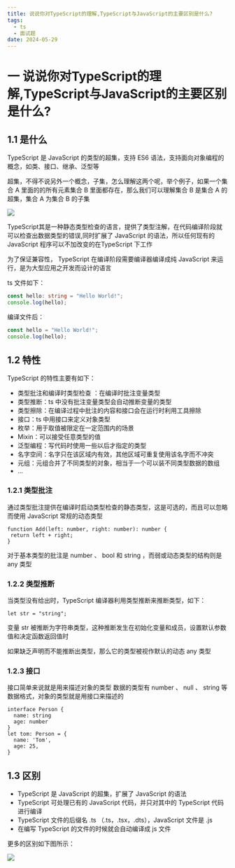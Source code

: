 ```yaml
---
title: 说说你对TypeScript的理解,TypeScript与JavaScript的主要区别是什么?
tags:
  - ts
  - 面试题
date: 2024-05-29
---
```

# 一 说说你对TypeScript的理解,TypeScript与JavaScript的主要区别是什么?

## 1.1 是什么
TypeScript 是 JavaScript 的类型的超集，⽀持 ES6 语法，⽀持⾯向对象编程的概念，如类、接⼝、继承、泛型等

超集，不得不说另外⼀个概念，⼦集，怎么理解这两个呢，举个例⼦，如果⼀个集合 A ⾥⾯的的所有元素集合 B ⾥⾯都存在，那么我们可以理解集合 B 是集合 A 的超集，集合 A 为集合 B 的⼦集

![](https://f.pz.al/pzal/2024/06/10/e8905332eefe5.png)

TypeScript其是⼀种静态类型检查的语⾔，提供了类型注解，在代码编译阶段就可以检查出数据类型的错误,同时扩展了 JavaScript 的语法，所以任何现有的 JavaScript 程序可以不加改变的在TypeScript 下⼯作

为了保证兼容性， TypeScript 在编译阶段需要编译器编译成纯 JavaScript 来运⾏，是为⼤型应⽤之开发⽽设计的语⾔

ts ⽂件如下：

```ts
const hello: string = "Hello World!";
console.log(hello);
```

编译⽂件后：

```ts
const hello = "Hello World!";
console.log(hello);
```

## 1.2 特性
TypeScript 的特性主要有如下：
- 类型批注和编译时类型检查 ：在编译时批注变量类型
- 类型推断：ts 中没有批注变量类型会⾃动推断变量的类型
- 类型擦除：在编译过程中批注的内容和接⼝会在运⾏时利⽤⼯具擦除
- 接⼝：ts 中⽤接⼝来定义对象类型
- 枚举：⽤于取值被限定在⼀定范围内的场景
- Mixin：可以接受任意类型的值
- 泛型编程：写代码时使⽤⼀些以后才指定的类型
- 名字空间：名字只在该区域内有效，其他区域可重复使⽤该名字⽽不冲突
- 元组：元组合并了不同类型的对象，相当于⼀个可以装不同类型数据的数组
- ...

### 1.2.1 类型批注

通过类型批注提供在编译时启动类型检查的静态类型，这是可选的，⽽且可以忽略⽽使⽤ JavaScript 常规的动态类型

```JS
function Add(left: number, right: number): number {
 return left + right;
}
```

对于基本类型的批注是 number 、 bool 和 string ，⽽弱或动态类型的结构则是 any 类型


### 1.2.2 类型推断

当类型没有给出时，TypeScript 编译器利⽤类型推断来推断类型，如下：

```JS
let str = "string";
```

变量 str 被推断为字符串类型，这种推断发⽣在初始化变量和成员，设置默认参数值和决定函数返回值时

如果缺乏声明⽽不能推断出类型，那么它的类型被视作默认的动态 any 类型

### 1.2.3 接⼝

接⼝简单来说就是⽤来描述对象的类型 数据的类型有 number 、 null 、 string 等数据格式，对象的类型就是⽤接⼝来描述的

```JS
interface Person {
  name: string
  age: number
}
let tom: Person = {
  name: 'Tom',
  age: 25,
}
```

## 1.3 区别

- TypeScript 是 JavaScript 的超集，扩展了 JavaScript 的语法
- TypeScript 可处理已有的 JavaScript 代码，并只对其中的 TypeScript 代码进⾏编译
- TypeScript ⽂件的后缀名 .ts （.ts，.tsx，.dts），JavaScript ⽂件是 .js
- 在编写 TypeScript 的⽂件的时候就会⾃动编译成 js ⽂件

更多的区别如下图所⽰：

![](https://f.pz.al/pzal/2024/06/10/40fa36280da2d.png)


